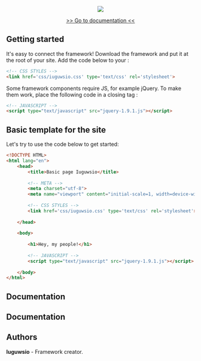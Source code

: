 <p align="center">
  <a href="https://iuguws.github.io/Iuguwsio-Framework/">
    <img src="https://github.com/Iuguws/Iuguwsio-Framework/blob/master/img/LOGOTYPE.png">
  </a>
</p>

<p align="center">
    <a href="">>> Go to documentation  <<</a>
</p>

<h2>Getting started</h2>
<p>
It's easy to connect the framework! Download the framework and put it at the root of your site. Add the code below to your <head>:
</p>
  
```html
<!-- CSS STYLES -->
<link href='css/iuguwsio.css' type='text/css' rel='stylesheet'>
```

<p>
Some framework components require JS, for example jQuery. To make them work, place the following code in a closing tag </body>:
</p>

```html
<!-- JAVASCRIPT -->
<script type="text/javascript" src="jquery-1.9.1.js"></script>
```

<h2>Basic template for the site</h2>

<p>
Let's try to use the code below to get started:
</p>

```html
<!DOCTYPE HTML>
<html lang="en">
    <head>
	    <title>Basic page Iuguwsio</title>
		
		<!-- META -->
		<meta charset="utf-8">		
		<meta name="viewport" content="initial-scale=1, width=device-width, maximum-scale=1, minimum-scale=1, user-scalable=no">
		
		<!-- CSS STYLES -->
		<link href='css/iuguwsio.css' type='text/css' rel='stylesheet'>
		
	</head>
	
	<body>
	
	    <h1>Hey, my people!</h1>
		
		<!-- JAVASCRIPT -->
		<script type="text/javascript" src="jquery-1.9.1.js"></script>
		
	</body>
</html>
```


<h2>Documentation</h2>


<h2>Documentation</h2>


<h2>Authors</h2>
<b>Iuguwsio</b> - Framework creator.


